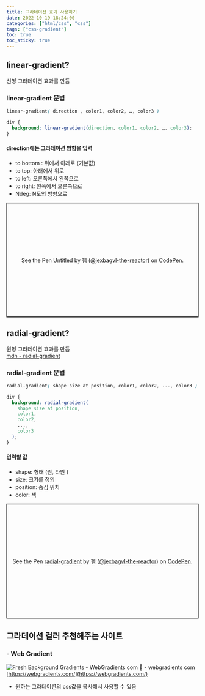 ```yaml
---
title: 그라데이션 효과 사용하기
date: 2022-10-19 18:24:00
categories: ["html/css", "css"]
tags: ["css-gradient"]
toc: true
toc_sticky: true
---
```


## linear-gradient?

선형 그라데이션 효과를 만듬

### linear-gradient 문법

```css
linear-gradient( direction , color1, color2, …, color3 )
```

```css
div {
  background: linear-gradient(direction, color1, color2, …, color3);
}
```

#### direction에는 그라데이션 방향을 입력

- to bottom : 위에서 아래로 (기본값)
- to top: 아래에서 위로
- to left: 오른쪽에서 왼쪽으로
- to right: 왼쪽에서 오른쪽으로
- Ndeg: N도의 방향으로

<p class="codepen" data-height="300" data-default-tab="css,result" data-slug-hash="dywEOBM" data-user="jexbagvl-the-reactor" style="height: 300px; box-sizing: border-box; display: flex; align-items: center; justify-content: center; border: 2px solid; margin: 1em 0; padding: 1em;">
  <span>See the Pen <a href="https://codepen.io/jexbagvl-the-reactor/pen/dywEOBM">
  Untitled</a> by 혬 (<a href="https://codepen.io/jexbagvl-the-reactor">@jexbagvl-the-reactor</a>)
  on <a href="https://codepen.io">CodePen</a>.</span>
</p>
<script async src="https://cpwebassets.codepen.io/assets/embed/ei.js"></script>

## radial-gradient?

원형 그라데이션 효과를 만듬  
[mdn - radial-gradient](https://developer.mozilla.org/en-US/docs/Web/CSS/gradient/radial-gradient)

### radial-gradient 문법

```css
radial-gradient( shape size at position, color1, color2, ..., color3 )
```

```css
div {
  background: radial-gradient(
    shape size at position,
    color1,
    color2,
    ...,
    color3
  );
}
```

#### 입력할 값

- shape: 형태 (원, 타원 )
- size: 크기를 정의
- position: 중심 위치
- color: 색

<p class="codepen" data-height="300" data-slug-hash="MWZdJgL" data-user="jexbagvl-the-reactor" style="height: 300px; box-sizing: border-box; display: flex; align-items: center; justify-content: center; border: 2px solid; margin: 1em 0; padding: 1em;">
  <span>See the Pen <a href="https://codepen.io/jexbagvl-the-reactor/pen/MWZdJgL">
  radial-gradient</a> by 혬 (<a href="https://codepen.io/jexbagvl-the-reactor">@jexbagvl-the-reactor</a>)
  on <a href="https://codepen.io">CodePen</a>.</span>
</p>
<script async src="https://cpwebassets.codepen.io/assets/embed/ei.js"></script>

## 그라데이션 컬러 추천해주는 사이트

### - Web Gradient

![Fresh Background Gradients - WebGradients com 💎 - webgradients com](https://github.com/hyemin12/react-dashboard/assets/66300732/1ce108cb-0502-4222-a9db-11990764eda2)
[https://webgradients.com/](https://webgradients.com/)

- 원하는 그라데이션의 css값을 복사해서 사용할 수 있음
